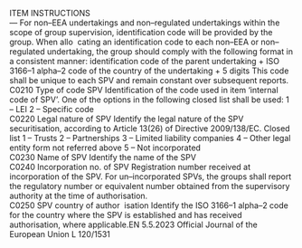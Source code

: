  
ITEM  INSTRUCTIONS  
— For non–EEA undertakings and non–regulated undertakings within the scope of 
group supervision, identification code will be provided by the group. When allo ­
cating an identification code to each non–EEA or non–regulated undertaking, the 
group should comply with the following format in a consistent manner: 
identification code of the parent undertaking + ISO 3166–1 alpha–2 code of the 
country of the undertaking + 5 digits 
This code shall be unique to each SPV and remain constant over subsequent reports.  
C0210  Type of code SPV  Identification of the code used in item ‘internal code of SPV’. One of the options in the 
following closed list shall be used: 
1 – LEI 
2 – Specific code  
C0220  Legal nature of SPV  Identify the legal nature of the SPV securitisation, according to Article 13(26) of 
Directive 2009/138/EC. 
Closed list 
1 – Trusts 
2 – Partnerships 
3 – Limited liability companies 
4 – Other legal entity form not referred above 
5 – Not incorporated  
C0230  Name of SPV  Identify the name of the SPV  
C0240  Incorporation no. of SPV  Registration number received at incorporation of the SPV. For un–incorporated SPVs, 
the groups shall report the regulatory number or equivalent number obtained from the 
supervisory authority at the time of authorisation.  
C0250  SPV country of author ­
isation  Identify the ISO 3166–1 alpha–2 code for the country where the SPV is established and 
has received authorisation, where applicable.EN  5.5.2023 Official Journal of the European Union L 120/1531